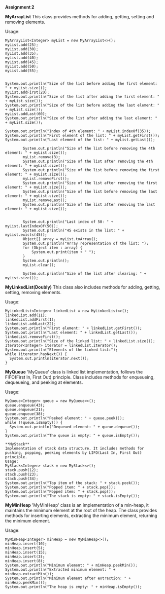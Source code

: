 **Assignment 2** 

**MyArrayList**
This class provides methods for adding, getting, setting and removing elements. 

Usage:
```
MyArrayList<Integer> myList = new MyArrayList<>();
myList.add(25);
myList.add(30);
myList.add(35);
myList.add(40);
myList.add(45);
myList.add(50);
myList.add(55);

    
System.out.println("Size of the list before adding the first element: " + myList.size());
myList.addFirst(20);
System.out.println("Size of the list after adding the first element: " + myList.size());
System.out.println("Size of the list before adding the last element: " + myList.size());
myList.addLast(60);
System.out.println("Size of the list after adding the last element: " + myList.size());
     
System.out.println("Index of 4th element: " + myList.indexOf(35));
System.out.println("First element of the list: " + myList.getFirst());
System.out.println("Last element of the list: " + myList.getLast());

        System.out.println("Size of the list before removing the 4th element: " + myList.size());
        myList.remove(3);
        System.out.println("Size of the list after removing the 4th element: " + myList.size());
        System.out.println("Size of the list before removing the first element: " + myList.size());
        myList.removeFirst();
        System.out.println("Size of the list after removing the first element: " + myList.size());
        System.out.println("Size of the list before removing the last element: " + myList.size());
        myList.removeLast();
        System.out.println("Size of the list after removing the last element: " + myList.size());

       
        System.out.println("Last index of 50: " + myList.lastIndexOf(50));
        System.out.println("45 exists in the list: " + myList.exists(45));
        Object[] array = myList.toArray();
        System.out.println("Array representation of the list: ");
        for (Object item : array) {
            System.out.print(item + " ");
        }
        System.out.println();
        myList.clear();
    
        System.out.println("Size of the list after clearing: " + myList.size());
```

**MyLinkedList(Doubly)**
This class also includes methods for adding, getting, setting, removing elements.

Usage:
```
MyLinkedList<Integer> linkedList = new MyLinkedList<>();
linkedList.add(11);
linkedList.addFirst(1);
linkedList.addLast(22);        
System.out.println("First element: " + linkedList.getFirst());
System.out.println("Last element: " + linkedList.getLast());
linkedList.removeFirst();
System.out.println("Size of the linked list: " + linkedList.size());
Iterator<Integer> iterator = linkedList.iterator();
System.out.println("Elements of the linked list:");
while (iterator.hasNext()) {
  System.out.println(iterator.next());
}
```

**MyQueue**
'MyQueue' class is linked list implementation, follows the FIFO(First In, First Out) principle.
Class includes methods for enqueueing, dequeueing, and peeking at elements.

Usage:
```
MyQueue<Integer> queue = new MyQueue<>();
queue.enqueue(43);
queue.enqueue(21);
queue.enqueue(38);
System.out.println("Peeked element: " + queue.peek());
while (!queue.isEmpty()) {
  System.out.println("Dequeued element: " + queue.dequeue());
}
System.out.println("The queue is empty: " + queue.isEmpty());

**MyStack**
Implementation of stack data structure. It includes methods for pushing, popping, peeking elements by LIFO(Last In, First Out) principle.
Usage: 
MyStack<Integer> stack = new MyStack<>();
stack.push(12);
stack.push(23);
stack.push(34);
System.out.println("Top item of the stack: " + stack.peek());
System.out.println("Popped item: " + stack.pop());
System.out.println("Popped item: " + stack.pop());
System.out.println("The stack is empty: " + stack.isEmpty());
```
**MyMinHeap**
'MyMinHeap' class is an implementation of a min-heap, it maintains the minimum element at the root of the heap. The class provides methods for inserting elements, extracting the minimum element, returning the minimum element.

Usage:
```
MyMinHeap<Integer> minHeap = new MyMinHeap<>();
minHeap.insert(10);
minHeap.insert(5);
minHeap.insert(15);
minHeap.insert(3);
minHeap.insert(8);
System.out.println("Minimum element: " + minHeap.peekMin());
System.out.println("Extracted minimum element: " + minHeap.extractMin());
System.out.println("Minimum element after extraction: " + minHeap.peekMin());
System.out.println("The heap is empty: " + minHeap.isEmpty());
```

